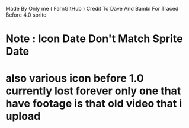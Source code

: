 Made By Only me ( FarnGitHub )
Credit To Dave And Bambi For Traced Before 4.0 sprite
# Note : Icon Date Don't Match Sprite Date
# also various icon before 1.0 currently lost forever only one that have footage is that old video that i upload
